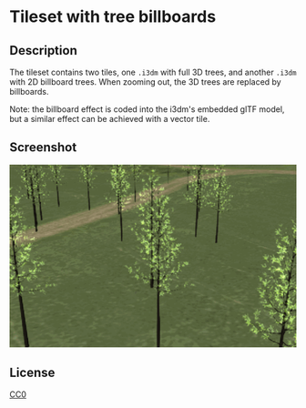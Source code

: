 # Tileset with tree billboards
## Description
The tileset contains two tiles, one `.i3dm` with full 3D trees, and another `.i3dm` with 2D billboard trees. When zooming out, the 3D trees are replaced by billboards.

Note: the billboard effect is coded into the i3dm's embedded glTF model, but a similar effect can be achieved with a vector tile.

## Screenshot

![screenshot](screenshot/screenshot.gif)

## License

[CC0](https://creativecommons.org/share-your-work/public-domain/cc0/)